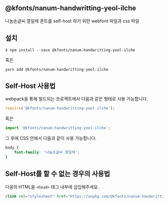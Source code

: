 
@kfonts/nanum-handwritting-yeol-ilche
---------------------

나눔손글씨 열일체 폰트를 self-host 하기 위한 webfont 파일과 css 파일

설치
----

```
$ npm install --save @kfonts/nanum-handwritting-yeol-ilche
```

혹은

```
yarn add @kfonts/nanum-handwritting-yeol-ilche
```

Self-Host 사용법
---------------

webpack을 통해 빌드되는 프로젝트에서 다음과 같은 형태로 사용 가능합니다.

```js
require('@kfonts/nanum-handwritting-yeol-ilche');
```

혹은

```js
import '@kfonts/nanum-handwritting-yeol-ilche';
```

그 후에 CSS 안에서 다음과 같이 사용 가능합니다.

```css
body {
    font-family: '나눔손글씨 열일체';
}
```

Self-Host를 할 수 없는 경우의 사용법
--------------------------------

다음의 HTML을 `<head>` 태그 내부에 삽입해주세요.

```html
<link rel="stylesheet" href="https://unpkg.com/@kfonts/nanum-handwritting-yeol-ilche/index.css" />
```

